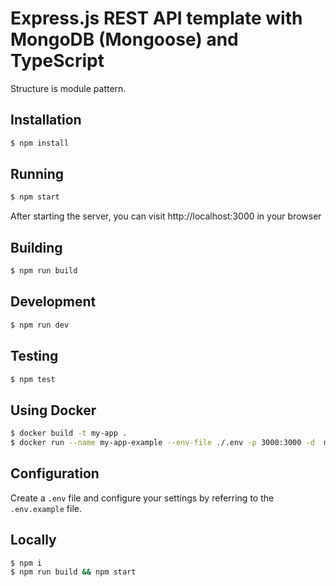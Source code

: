 # Express.js REST API template with MongoDB (Mongoose) and TypeScript

Structure is module pattern.

## Installation

```bash
$ npm install
```

## Running

```bash
$ npm start
```

After starting the server, you can visit http://localhost:3000 in your browser

## Building

```bash
$ npm run build
```

## Development

```bash
$ npm run dev
```

## Testing

```bash
$ npm test
```

## Using Docker

```bash
$ docker build -t my-app .
$ docker run --name my-app-example --env-file ./.env -p 3000:3000 -d  my-app
```

## Configuration

Create a `.env` file and configure your settings by referring to the `.env.example` file.

## Locally

```bash
$ npm i
$ npm run build && npm start
```
